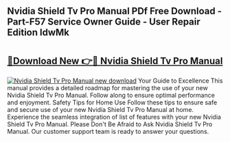 ## Nvidia Shield Tv Pro Manual PDf Free Download - Part-F57 Service Owner Guide - User Repair Edition ldwMk

# <h2><a href="http://cf1198.oget.top/?id=Nvidia+Shield+Tv+Pro+Manual">🔗Download New 👉🔴 Nvidia Shield Tv Pro Manual</a></h2>

[![Nvidia Shield Tv Pro Manual new download](https://i.imgur.com/5g1atiW.png)](http://cf1198.oget.top/?id=Nvidia+Shield+Tv+Pro+Manual)
Your Guide to Excellence This manual provides a detailed roadmap for mastering the use of your new Nvidia Shield Tv Pro Manual. Follow along to ensure optimal performance and enjoyment. Safety Tips for Home Use Follow these tips to ensure safe and secure use of your new Nvidia Shield Tv Pro Manual at home. Experience the seamless integration of list of features with your new Nvidia Shield Tv Pro Manual. Please Don't Be Afraid to Ask Nvidia Shield Tv Pro Manual. Our customer support team is ready to answer your questions.
